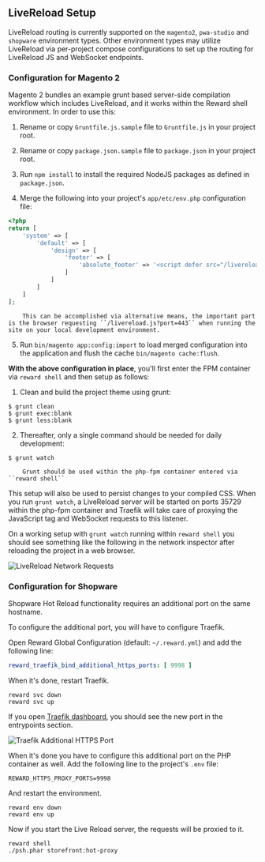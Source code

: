 ## LiveReload Setup

LiveReload routing is currently supported on the `magento2`, `pwa-studio` and `shopware` environment types. Other
environment types may utilize LiveReload via per-project compose configurations to set up the routing for LiveReload JS
and WebSocket endpoints.

### Configuration for Magento 2

Magento 2 bundles an example grunt based server-side compilation workflow which includes LiveReload, and it works within
the Reward shell environment. In order to use this:

1. Rename or copy `Gruntfile.js.sample` file to `Gruntfile.js` in your project root.

2. Rename or copy `package.json.sample` file to `package.json` in your project root.

3. Run `npm install` to install the required NodeJS packages as defined in `package.json`.

4. Merge the following into your project's `app/etc/env.php` configuration file:

``` php
<?php
return [
    'system' => [
        'default' => [
            'design' => [
                'footer' => [
                    'absolute_footer' => '<script defer src="/livereload.js?port=443"></script>'
                ]
            ]
        ]
    ]
];
```

``` note::
    This can be accomplished via alternative means, the important part is the browser requesting ``/livereload.js?port=443`` when running the site on your local development environment.
```

5. Run `bin/magento app:config:import` to load merged configuration into the application and flush the
   cache `bin/magento cache:flush`.

**With the above configuration in place**, you'll first enter the FPM container via `reward shell` and then setup as
follows:

1. Clean and build the project theme using grunt:

```shell
$ grunt clean
$ grunt exec:blank
$ grunt less:blank
```

2. Thereafter, only a single command should be needed for daily development:

```shell
$ grunt watch
```

``` note::
    Grunt should be used within the php-fpm container entered via ``reward shell``
```

This setup will also be used to persist changes to your compiled CSS. When you run `grunt watch`, a LiveReload server
will be started on ports 35729 within the php-fpm container and Traefik will take care of proxying the JavaScript tag
and WebSocket requests to this listener.

On a working setup with `grunt watch` running within `reward shell` you should see something like the following in the
network inspector after reloading the project in a web browser.

![LiveReload Network Requests](screenshots/livereload.png)

### Configuration for Shopware

Shopware Hot Reload functionality requires an additional port on the same hostname.

To configure the additional port, you will have to configure Traefik.

Open Reward Global Configuration (default: `~/.reward.yml`) and add the following line:

```yaml
reward_traefik_bind_additional_https_ports: [ 9998 ]
```

When it's done, restart Traefik.

```shell
reward svc down
reward svc up
```

If you open [Traefik dashboard](https://traefik.reward.test), you should see the new port in the entrypoints section.

![Traefik Additional HTTPS Port](screenshots/traefik-additional-port.png)

When it's done you have to configure this additional port on the PHP container as well. Add the following line to the
project's `.env` file:

```
REWARD_HTTPS_PROXY_PORTS=9998
```

And restart the environment.

```shell
reward env down
reward env up
```

Now if you start the Live Reload server, the requests will be proxied to it.

```
reward shell
./psh.phar storefront:hot-proxy
```
